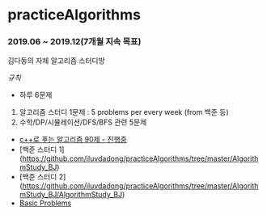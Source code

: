 # practiceAlgorithms
### 2019.06 ~ 2019.12(7개월 지속 목표)
김다동의 자체 알고리즘 스터디방 

*규칙*
- 하루 6문제
1. 알고리즘 스터디 1문제 :  5 problems per every week (from 백준 등)
2. 수학/DP/시뮬레이션/DFS/BFS 관련 5문제 

* [c++로 푸는 알고리즘 90제 - 진행중](https://github.com/iluvdadong/practiceAlgorithms/tree/master/PS_Practice90)
* [백준 스터디 1] (https://github.com/iluvdadong/practiceAlgorithms/tree/master/AlgorithmStudy_BJ)
* [백준 스터디 2] (https://github.com/iluvdadong/practiceAlgorithms/tree/master/AlgorithmStudy_BJ/AlgorithmStudy_BJ)
* [Basic Problems](https://github.com/iluvdadong/practiceAlgorithms/tree/master/basicProblems_100)
